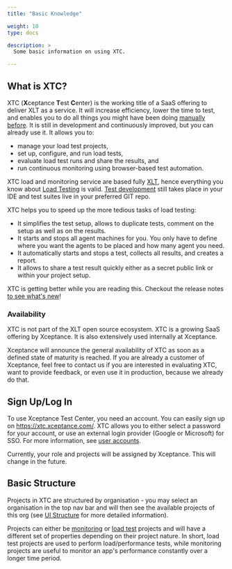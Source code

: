 ```yaml
---
title: "Basic Knowledge"

weight: 10
type: docs

description: >
  Some basic information on using XTC.

---
```


## What is XTC?

XTC (**X**ceptance **T**est **C**enter) is the working title of a SaaS offering to deliver XLT as a service. It will increase efficiency, lower the time to test, and enables you to do all things you might have been doing [manually before](../../../load-testing/manual/310-test-execution/). It is still in development and continuously improved, but you can already use it. It allows you to:

* manage your load test projects,
* set up, configure, and run load tests,
* evaluate load test runs and share the results, and
* run continuous monitoring using browser-based test automation.

XTC load and monitoring service are based fully [XLT](../../../about-xlt/), hence everything you know about  [Load Testing](../../../load-testing/) is valid. [Test development](../../../load-testing/manual/060-test-development/) still takes place in your IDE and test suites live in your preferred GIT repo. 

XTC helps you to speed up the more tedious tasks of load testing:

* It simplifies the test setup, allows to duplicate tests, comment on the setup as well as on the results.
* It starts and stops all agent machines for you. You only have to define where you want the agents to be placed and how many agent you need.
* It automatically starts and stops a test, collects all results, and creates a report.
* It allows to share a test result quickly either as a secret public link or within your project setup.

XTC is getting better while you are reading this. Checkout the release notes <a href="https://docs.google.com/document/d/1mxxpDsrll2Uzc-1JWZnq-RDWV9rOYwF1V8lZnIRqs_o/edit#heading=h.pookjp6yrw21" target="_blank">to see what's new</a>!

### Availability
XTC is not part of the XLT open source ecosystem. XTC is a growing SaaS offering by Xceptance. It is also extensively used internally at Xceptance.

Xceptance will announce the general availability of XTC as soon as a defined state of maturity is reached. If you are already a customer of Xceptance, feel free to contact us if you are interested in evaluating XTC, want to provide feedback, or even use it in production, because we already do that.


## Sign Up/Log In

To use Xceptance Test Center, you need an account. You can easily sign up on https://xtc.xceptance.com/. XTC allows you to either select a password for your account, or use an external login provider (Google or Microsoft) for SSO. For more information, see [user accounts](../../200-manual/040-user-accounts).

Currently, your role and projects will be assigned by Xceptance. This will change in the future.

## Basic Structure

Projects in XTC are structured by organisation - you may select an organisation in the top nav bar and will then see the available projects of this org (see [UI Structure](../../200-manual/040-ui-stucture) for more detailed information).  

Projects can either be [monitoring](../30-qs-monitoring) or [load test](../20-qs-load-testing) projects and will have a different set of properties depending on their project nature. In short, load test projects are used to perform load/performance tests, while monitoring projects are useful to monitor an app's performance constantly over a longer time period. 

